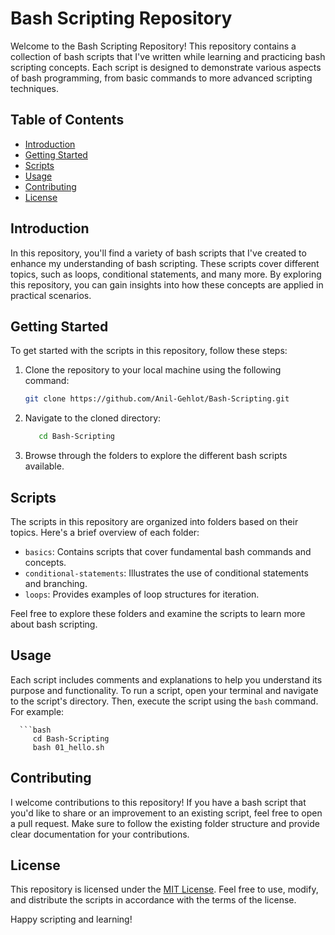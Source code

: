 # Bash Scripting Repository

Welcome to the Bash Scripting Repository! This repository contains a collection of bash scripts that I've written while learning and practicing bash scripting concepts. Each script is designed to demonstrate various aspects of bash programming, from basic commands to more advanced scripting techniques.

## Table of Contents

- [Introduction](#introduction)
- [Getting Started](#getting-started)
- [Scripts](#scripts)
- [Usage](#usage)
- [Contributing](#contributing)
- [License](#license)

## Introduction

In this repository, you'll find a variety of bash scripts that I've created to enhance my understanding of bash scripting. These scripts cover different topics, such as loops, conditional statements, and many more. By exploring this repository, you can gain insights into how these concepts are applied in practical scenarios.

## Getting Started

To get started with the scripts in this repository, follow these steps:

1. Clone the repository to your local machine using the following command:

   ```bash
   git clone https://github.com/Anil-Gehlot/Bash-Scripting.git
   
2. Navigate to the cloned directory:

   ```bash
      cd Bash-Scripting

3. Browse through the folders to explore the different bash scripts available.

## Scripts

The scripts in this repository are organized into folders based on their topics. Here's a brief overview of each folder:

- `basics`: Contains scripts that cover fundamental bash commands and concepts.
- `conditional-statements`: Illustrates the use of conditional statements and branching.
- `loops`: Provides examples of loop structures for iteration.

Feel free to explore these folders and examine the scripts to learn more about bash scripting.

## Usage

Each script includes comments and explanations to help you understand its purpose and functionality. To run a script, open your terminal and navigate to the script's directory. Then, execute the script using the `bash` command. For example:

      ```bash
         cd Bash-Scripting
         bash 01_hello.sh

## Contributing

I welcome contributions to this repository! If you have a bash script that you'd like to share or an improvement to an existing script, feel free to open a pull request. Make sure to follow the existing folder structure and provide clear documentation for your contributions.

## License

This repository is licensed under the [MIT License](LICENSE). Feel free to use, modify, and distribute the scripts in accordance with the terms of the license.

Happy scripting and learning!


